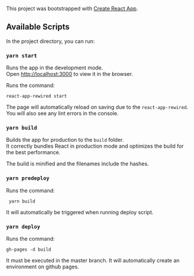 This project was bootstrapped with [Create React App](https://github.com/facebook/create-react-app).

## Available Scripts

In the project directory, you can run:

### `yarn start`

Runs the app in the development mode.<br />
Open [http://localhost:3000](http://localhost:3000) to view it in the browser.

Runs the command:
```
react-app-rewired start
```
The page will automatically reload on saving due to the `react-app-rewired`.<br />
You will also see any lint errors in the console.

### `yarn build`

Builds the app for production to the `build` folder.<br />
It correctly bundles React in production mode and optimizes the build for the best performance.

The build is minified and the filenames include the hashes.<br />


### `yarn predeploy`

Runs the command:

```
 yarn build
```
It will automatically be triggered when running deploy script.


### `yarn deploy`

Runs the command:

```
gh-pages -d build
```
It must be executed in the master branch. It will automatically create an environment on github pages.